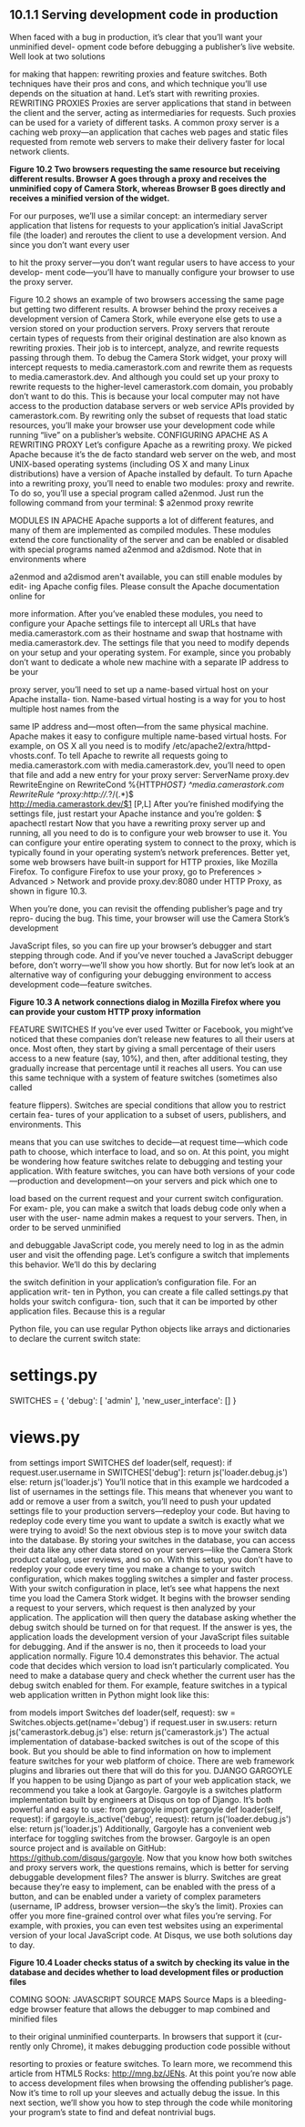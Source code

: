 ## **10.1.1 Serving development code in production**

When faced with a bug in production, it’s clear that you’ll want your unminified devel-
opment code before debugging a publisher’s live website. Well look at two solutions

for making that happen: rewriting proxies and feature switches. Both techniques have
their pros and cons, and which technique you’ll use depends on the situation at hand.
Let’s start with rewriting proxies.
REWRITING PROXIES
Proxies are server applications that stand in between the client and the server, acting
as intermediaries for requests. Such proxies can be used for a variety of different tasks.
A common proxy server is a caching web proxy—an application that caches web pages
and static files requested from remote web servers to make their delivery faster for
local network clients.

**Figure 10.2 Two browsers requesting the same resource but receiving different results. Browser A goes through a proxy and receives the unminified copy of Camera Stork, whereas Browser B goes directly and receives a minified version of the widget.**

For our purposes, we’ll use a similar concept: an intermediary server application that
listens for requests to your application’s initial JavaScript file (the loader) and
reroutes the client to use a development version. And since you don’t want every user

to hit the proxy server—you don’t want regular users to have access to your develop-
ment code—you’ll have to manually configure your browser to use the proxy server.

Figure 10.2 shows an example of two browsers accessing the same page but getting
two different results. A browser behind the proxy receives a development version of
Camera Stork, while everyone else gets to use a version stored on your production
servers.
Proxy servers that reroute certain types of requests from their original destination
are also known as rewriting proxies. Their job is to intercept, analyze, and rewrite
requests passing through them.
To debug the Camera Stork widget, your proxy will intercept requests to
media.camerastork.com and rewrite them as requests to media.camerastork.dev. And
although you could set up your proxy to rewrite requests to the higher-level
camerastork.com domain, you probably don’t want to do this. This is because your
local computer may not have access to the production database servers or web service
APIs provided by camerastork.com. By rewriting only the subset of requests that load
static resources, you’ll make your browser use your development code while running
“live” on a publisher’s website.
CONFIGURING APACHE AS A REWRITING PROXY
Let’s configure Apache as a rewriting proxy. We picked Apache because it’s the de
facto standard web server on the web, and most UNIX-based operating systems
(including OS X and many Linux distributions) have a version of Apache installed by
default. To turn Apache into a rewriting proxy, you’ll need to enable two modules:
proxy and rewrite. To do so, you’ll use a special program called a2enmod. Just run the
following command from your terminal:
$ a2enmod proxy rewrite

MODULES IN APACHE Apache supports a lot of different features, and many
of them are implemented as compiled modules. These modules extend the
core functionality of the server and can be enabled or disabled with special
programs named a2enmod and a2dismod. Note that in environments where

a2enmod and a2dismod aren't available, you can still enable modules by edit-
ing Apache config files. Please consult the Apache documentation online for

more information.
After you’ve enabled these modules, you need to configure your Apache settings file
to intercept all URLs that have media.camerastork.com as their hostname and swap
that hostname with media.camerastork.dev. The settings file that you need to modify
depends on your setup and your operating system. For example, since you probably
don’t want to dedicate a whole new machine with a separate IP address to be your

proxy server, you’ll need to set up a name-based virtual host on your Apache installa-
tion. Name-based virtual hosting is a way for you to host multiple host names from the

same IP address and—most often—from the same physical machine.
Apache makes it easy to configure multiple name-based virtual hosts. For example,
on OS X all you need is to modify /etc/apache2/extra/httpd-vhosts.conf. To tell Apache
to rewrite all requests going to media.camerastork.com with media.camerastork.dev,
you’ll need to open that file and add a new entry for your proxy server:
<VirtualHost _:8080>
ServerName proxy.dev
RewriteEngine on
RewriteCond %{HTTP*HOST} ^media.camerastork\.com
RewriteRule ^proxy:http://.*?/(.\*)$ \
http://media.camerastork.dev/$1 [P,L]
</VirtualHost>
After you’re finished modifying the settings file, just restart your Apache instance and
you’re golden:
$ apachectl restart
Now that you have a rewriting proxy server up and running, all you need to do is to
configure your web browser to use it. You can configure your entire operating system
to connect to the proxy, which is typically found in your operating system’s network
preferences. Better yet, some web browsers have built-in support for HTTP proxies,
like Mozilla Firefox. To configure Firefox to use your proxy, go to Preferences >
Advanced > Network and provide proxy.dev:8080 under HTTP Proxy, as shown in
figure 10.3.

When you’re done, you can revisit the offending publisher’s page and try repro-
ducing the bug. This time, your browser will use the Camera Stork’s development

JavaScript files, so you can fire up your browser’s debugger and start stepping through
code. And if you’ve never touched a JavaScript debugger before, don’t worry—we’ll
show you how shortly. But for now let’s look at an alternative way of configuring your
debugging environment to access development code—feature switches.

**Figure 10.3 A network connections dialog in Mozilla Firefox where you can provide your custom HTTP proxy information**

FEATURE SWITCHES
If you’ve ever used Twitter or Facebook, you might’ve noticed that these companies
don’t release new features to all their users at once. Most often, they start by giving a
small percentage of their users access to a new feature (say, 10%), and then, after
additional testing, they gradually increase that percentage until it reaches all users.
You can use this same technique with a system of feature switches (sometimes also called

feature flippers). Switches are special conditions that allow you to restrict certain fea-
tures of your application to a subset of users, publishers, and environments. This

means that you can use switches to decide—at request time—which code path to
choose, which interface to load, and so on.
At this point, you might be wondering how feature switches relate to debugging
and testing your application. With feature switches, you can have both versions of
your code—production and development—on your servers and pick which one to

load based on the current request and your current switch configuration. For exam-
ple, you can make a switch that loads debug code only when a user with the user-
name admin makes a request to your servers. Then, in order to be served unminified

and debuggable JavaScript code, you merely need to log in as the admin user and visit
the offending page.
Let’s configure a switch that implements this behavior. We’ll do this by declaring

the switch definition in your application’s configuration file. For an application writ-
ten in Python, you can create a file called settings.py that holds your switch configura-
tion, such that it can be imported by other application files. Because this is a regular

Python file, you can use regular Python objects like arrays and dictionaries to declare
the current switch state:

# settings.py

SWITCHES = {
'debug': [ 'admin' ],
'new_user_interface': []
}

# views.py

from settings import SWITCHES
def loader(self, request):
if request.user.username in SWITCHES['debug']:
return js('loader.debug.js')
else:
return js('loader.js')
You’ll notice that in this example we hardcoded a list of usernames in the settings file.
This means that whenever you want to add or remove a user from a switch, you’ll need
to push your updated settings file to your production servers—redeploy your code.
But having to redeploy code every time you want to update a switch is exactly what we
were trying to avoid!
So the next obvious step is to move your switch data into the database. By storing
your switches in the database, you can access their data like any other data stored on
your servers—like the Camera Stork product catalog, user reviews, and so on. With
this setup, you don’t have to redeploy your code every time you make a change to your
switch configuration, which makes toggling switches a simpler and faster process.
With your switch configuration in place, let’s see what happens the next time you
load the Camera Stork widget. It begins with the browser sending a request to your
servers, which request is then analyzed by your application. The application will then
query the database asking whether the debug switch should be turned on for that
request. If the answer is yes, the application loads the development version of your
JavaScript files suitable for debugging. And if the answer is no, then it proceeds to load
your application normally. Figure 10.4 demonstrates this behavior.
The actual code that decides which version to load isn’t particularly complicated.
You need to make a database query and check whether the current user has the debug
switch enabled for them. For example, feature switches in a typical web application
written in Python might look like this:

from models import Switches
def loader(self, request):
sw = Switches.objects.get(name='debug')
if request.user in sw.users:
return js('camerastork.debug.js')
else:
return js('camerastork.js')
The actual implementation of database-backed switches is out of the scope of this
book. But you should be able to find information on how to implement feature
switches for your web platform of choice. There are web framework plugins and
libraries out there that will do this for you.
DJANGO GARGOYLE If you happen to be using Django as part of your web
application stack, we recommend you take a look at Gargoyle. Gargoyle is a
switches platform implementation built by engineers at Disqus on top of
Django. It’s both powerful and easy to use:
from gargoyle import gargoyle
def loader(self, request):
if gargoyle.is_active('debug', request):
return js('loader.debug.js')
else:
return js('loader.js')
Additionally, Gargoyle has a convenient web interface for toggling switches
from the browser. Gargoyle is an open source project and is available on
GitHub: https://github.com/disqus/gargoyle.
Now that you know how both switches and proxy servers work, the questions remains,
which is better for serving debuggable development files? The answer is blurry.
Switches are great because they’re easy to implement, can be enabled with the press of
a button, and can be enabled under a variety of complex parameters (username, IP
address, browser version—the sky’s the limit). Proxies can offer you more fine-grained
control over what files you’re serving. For example, with proxies, you can even test
websites using an experimental version of your local JavaScript code. At Disqus, we use
both solutions day to day.

**Figure 10.4 Loader checks status of a switch by checking its value in the database and decides whether to load development files or production files**

COMING SOON: JAVASCRIPT SOURCE MAPS Source Maps is a bleeding-edge
browser feature that allows the debugger to map combined and minified files

to their original unminified counterparts. In browsers that support it (cur-
rently only Chrome), it makes debugging production code possible without

resorting to proxies or feature switches. To learn more, we recommend this
article from HTML5 Rocks: http://mng.bz/JENs.
At this point you’re now able to access development files when browsing the offending
publisher’s page. Now it’s time to roll up your sleeves and actually debug the issue. In
this next section, we’ll show you how to step through the code while monitoring your
program’s state to find and defeat nontrivial bugs.
